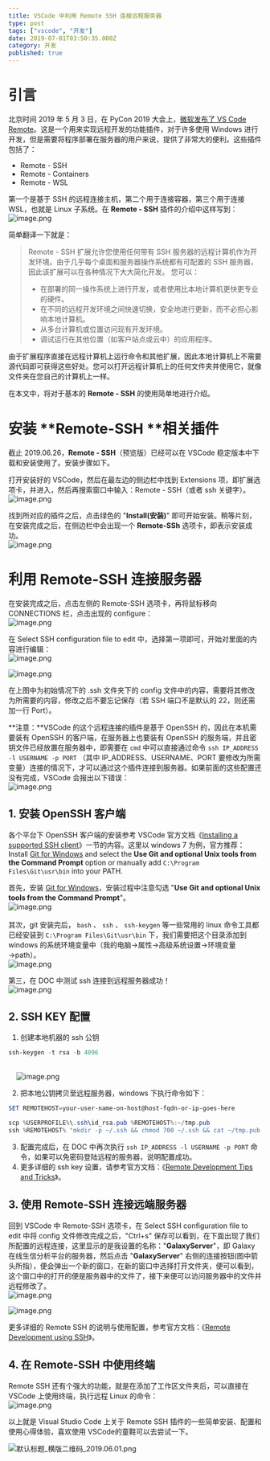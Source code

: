 ```yaml
---
title: VSCode 中利用 Remote SSH 连接远程服务器
type: post
tags: ["vscode", "开发"]
date: 2019-07-01T03:50:35.000Z
category: 开发
published: true
---
```



# 引言

北京时间 2019 年 5 月 3 日，在 PyCon 2019 大会上，[微软发布了 VS Code Remote](https://zhuanlan.zhihu.com/p/64505333)。这是一个用来实现远程开发的功能插件，对于许多使用 Windows 进行开发，但是需要将程序部署在服务器的用户来说，提供了非常大的便利。这些插件包括了：

- Remote - SSH
- Remote - Containers
- Remote - WSL

第一个是基于 SSH 的远程连接主机，第二个用于连接容器，第三个用于连接 WSL，也就是 Linux 子系统。在 **Remote - SSH** 插件的介绍中这样写到：<br />![image.png](https://qiniu.bioinit.com/yuque/0/2019/png/126032/1561514312290-30de4102-49ee-4f4d-9152-87106ddd9062.png#align=left&display=inline&height=710&name=image.png&originHeight=710&originWidth=902&size=113462&status=done&width=902)

简单翻译一下就是：

> Remote - SSH 扩展允许您使用任何带有 SSH 服务器的远程计算机作为开发环境。由于几乎每个桌面和服务器操作系统都有可配置的 SSH 服务器，因此该扩展可以在各种情况下大大简化开发。
> 您可以：
> - 在部署的同一操作系统上进行开发，或者使用比本地计算机更快更专业的硬件。
> - 在不同的远程开发环境之间快速切换，安全地进行更新，而不必担心影响本地计算机。
> - 从多台计算机或位置访问现有开发环境。
> - 调试运行在其他位置（如客户站点或云中）的应用程序。
> 
由于扩展程序直接在远程计算机上运行命令和其他扩展，因此本地计算机上不需要源代码即可获得这些好处。您可以打开远程计算机上的任何文件夹并使用它，就像文件夹在您自己的计算机上一样。


在本文中，将对于基本的 **Remote - SSH** 的使用简单地进行介绍。


# 安装 **Remote-SSH **相关插件

截止 2019.06.26，**Remote - SSH**（预览版）已经可以在 VSCode 稳定版本中下载和安装使用了。安装步骤如下。

打开安装好的 VSCode，然后在最左边的侧边栏中找到 Extensions 项，即扩展选项卡，并进入，然后再搜索窗口中输入：Remote - SSH（或者 ssh 关键字）。<br />![image.png](https://qiniu.bioinit.com/yuque/0/2019/png/126032/1561516153368-2b8782eb-d03f-4b7e-b5d5-c3a45e6fc021.png#align=left&display=inline&height=288&name=image.png&originHeight=288&originWidth=383&size=32907&status=done&width=383)

找到所对应的插件之后，点击绿色的 "**Install(安装)**" 即可开始安装。稍等片刻，在安装完成之后，在侧边栏中会出现一个 **Remote-SSh** 选项卡，即表示安装成功。<br />![image.png](https://qiniu.bioinit.com/yuque/0/2019/png/126032/1561516456947-44fb6d26-b473-45ed-a231-f9c4e7282142.png#align=left&display=inline&height=355&name=image.png&originHeight=355&originWidth=900&size=76197&status=done&width=900)



# 利用 Remote-SSH 连接服务器

在安装完成之后，点击左侧的 Remote-SSH 选项卡，再将鼠标移向 CONNECTIONS 栏，点击出现的 configure：<br />![image.png](https://qiniu.bioinit.com/yuque/0/2019/png/126032/1561516964374-a400e38a-ac32-4d25-9451-ef6c45103adc.png#align=left&display=inline&height=349&name=image.png&originHeight=349&originWidth=380&size=21672&status=done&width=380)

在 Select SSH configuration file to edit 中，选择第一项即可，开始对里面的内容进行编辑：<br />![image.png](https://qiniu.bioinit.com/yuque/0/2019/png/126032/1561517026779-3526bbee-052c-42af-9e3c-c89622339e6f.png#align=left&display=inline&height=188&name=image.png&originHeight=188&originWidth=898&size=27761&status=done&width=898)

![image.png](https://qiniu.bioinit.com/yuque/0/2019/png/126032/1561517263978-e070ec34-bc4e-40a1-8114-4405cbc537df.png#align=left&display=inline&height=339&name=image.png&originHeight=339&originWidth=1345&size=37343&status=done&width=1345)

在上图中为初始情况下的 .ssh 文件夹下的 config 文件中的内容，需要将其修改为所需要的内容，修改之后不要忘记保存（若 SSH 端口不是默认的 22，则还需加一行 Port）。

**注意：**VSCode 的这个远程连接的插件是基于 OpenSSH 的，因此在本机需要装有 OpenSSH 的客户端，在服务器上也要装有 OpenSSH 的服务端，并且密钥文件已经放置在服务器中，即需要在 `cmd` 中可以直接通过命令 `ssh IP_ADDRESS -l USERNAME -p PORT` （其中 IP_ADDRESS、USERNAME、PORT 要修改为所需变量）连接的情况下，才可以通过这个插件连接到服务器。如果前面的这些配置还没有完成，VSCode 会报出以下错误：<br />![image.png](https://qiniu.bioinit.com/yuque/0/2019/png/126032/1561517524359-8682d342-1607-4543-bf47-8693ab372baa.png#align=left&display=inline&height=232&name=image.png&originHeight=232&originWidth=460&size=21155&status=done&width=460)



## 1. 安装 OpenSSH 客户端

各个平台下 OpenSSH 客户端的安装参考 VSCode 官方文档《[Installing a supported SSH client](https://code.visualstudio.com/docs/remote/troubleshooting#_installing-a-supported-ssh-client)》一节的内容。这里以 windows 7 为例，官方推荐：Install [Git for Windows](https://git-scm.com/download/win) and select the **Use Git and optional Unix tools from the Command Prompt** option or manually add `C:\Program Files\Git\usr\bin` into your PATH.

首先，安装 [Git for Windows](https://git-scm.com/download/win)，安装过程中注意勾选 "**Use Git and optional Unix tools from the Command Prompt**"。<br />![image.png](https://qiniu.bioinit.com/yuque/0/2019/png/126032/1561519247026-212868d6-7052-41a0-861d-ead39f57b525.png#align=left&display=inline&height=408&name=image.png&originHeight=408&originWidth=521&size=39774&status=done&width=521)<br />
<br />其次，git 安装完后， `bash` 、 `ssh` 、 `ssh-keygen` 等一些常用的 linux 命令工具都已经安装到 `C:\Program Files\Git\usr\bin` 下，我们需要把这个目录添加到 windows 的系统环境变量中（我的电脑→属性→高级系统设置→环境变量→path）。<br />![image.png](https://qiniu.bioinit.com/yuque/0/2019/png/126032/1561520047226-6ec3bf53-032f-4a40-8b09-5df780b9ba74.png#align=left&display=inline&height=449&name=image.png&originHeight=449&originWidth=826&size=42526&status=done&width=826)

第三，在 DOC 中测试 ssh 连接到远程服务器成功！<br />![image.png](https://qiniu.bioinit.com/yuque/0/2019/png/126032/1561531605290-1cb922c3-034a-409d-8521-e239bf97bd22.png#align=left&display=inline&height=331&name=image.png&originHeight=331&originWidth=667&size=48829&status=done&width=667)



## 2. SSH KEY 配置

1. 创建本地机器的 ssh 公钥

```powershell
ssh-keygen -t rsa -b 4096
```

<br />    ![image.png](https://qiniu.bioinit.com/yuque/0/2019/png/126032/1561531815344-46d9589f-f0e6-4e8e-a7ba-f7b9f1e4f027.png#align=left&display=inline&height=443&name=image.png&originHeight=443&originWidth=632&size=47027&status=done&width=632)

2. 把本地公钥拷贝至远程服务器，windows 下执行命令如下：
```powershell
SET REMOTEHOST=your-user-name-on-host@host-fqdn-or-ip-goes-here

scp %USERPROFILE%\.ssh\id_rsa.pub %REMOTEHOST%:~/tmp.pub
ssh %REMOTEHOST% "mkdir -p ~/.ssh && chmod 700 ~/.ssh && cat ~/tmp.pub >> ~/.ssh/authorized_keys && chmod 600 ~/.ssh/authorized_keys && rm -f ~/tmp.pub"
```

3. 配置完成后，在 DOC 中再次执行 `ssh IP_ADDRESS -l USERNAME -p PORT` 命令，如果可以免密码登陆远程的服务器，说明配置成功。
3. 更多详细的 ssh key 设置，请参考官方文档：《[Remote Development Tips and Tricks](https://code.visualstudio.com/docs/remote/troubleshooting)》。



## 3. 使用 Remote-SSH 连接远端服务器

回到 VSCode 中 Remote-SSH 选项卡，在 Select SSH configuration file to edit 中将 config 文件修改完成之后，"Ctrl+s" 保存可以看到，在下面出现了我们所配置的远程连接，这里显示的是我设置的名称："**GalaxyServer**"，即 Galaxy 在线生信分析平台的服务器，然后点击 "**GalaxyServer**" 右侧的连接按钮(图中箭头所指），便会弹出一个新的窗口，在新的窗口中选择打开文件夹，便可以看到，这个窗口中的打开的便是服务器中的文件了，接下来便可以访问服务器中的文件并远程修改了。<br />![image.png](https://qiniu.bioinit.com/yuque/0/2019/png/126032/1561529798038-4c23bcc8-8968-4b8a-b790-968b9b7d27b2.png#align=left&display=inline&height=369&name=image.png&originHeight=369&originWidth=953&size=43759&status=done&width=953)

![image.png](https://qiniu.bioinit.com/yuque/0/2019/png/126032/1561529960026-cbd0d4be-d78e-47f7-b8b2-2539b056890b.png#align=left&display=inline&height=407&name=image.png&originHeight=407&originWidth=1102&size=68653&status=done&width=1102)

更多详细的 Remote SSH 的说明与使用配置，参考官方文档：《[Remote Development using SSH](https://code.visualstudio.com/docs/remote/ssh)》。



## 4. 在 Remote-SSH 中使用终端

Remote SSH 还有个强大的功能，就是在添加了工作区文件夹后，可以直接在 VSCode 上使用终端，执行远程 Linux 的命令：<br />![image.png](https://qiniu.bioinit.com/yuque/0/2019/png/126032/1561532635070-1fd19919-eb97-4d97-80fc-69e745750fc7.png#align=left&display=inline&height=552&name=image.png&originHeight=552&originWidth=999&size=94788&status=done&width=999)


以上就是 Visual Studio Code 上关于 Remote SSH 插件的一些简单安装、配置和使用心得体验，喜欢使用 VSCode的童鞋可以去尝试一下。

![默认标题_横版二维码_2019.06.01.png](https://qiniu.bioinit.com/yuque/0/2019/png/126032/1561531217448-24c005b5-9d54-4dbc-b50f-e8578cd85f81.png#align=left&display=inline&height=500&name=%E9%BB%98%E8%AE%A4%E6%A0%87%E9%A2%98_%E6%A8%AA%E7%89%88%E4%BA%8C%E7%BB%B4%E7%A0%81_2019.06.01.png&originHeight=500&originWidth=900&size=67641&status=done&width=900)
